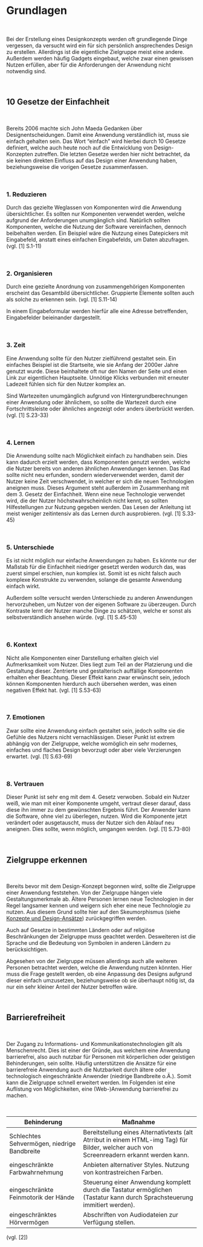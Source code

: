 # Grundlagen

 

Bei der Erstellung eines Designkonzepts werden oft grundlegende Dinge vergessen,
da versucht wird ein für sich persönlich ansprechendes Design zu erstellen.
Allerdings ist die eigentliche Zielgruppe meist eine andere. Außerdem werden
häufig Gadgets eingebaut, welche zwar einen gewissen Nutzen erfüllen, aber für
die Anforderungen der Anwendung nicht notwendig sind.

 

## 10 Gesetze der Einfachheit

 

Bereits 2006 machte sich John Maeda Gedanken über Designentscheidungen. Damit
eine Anwendung verständlich ist, muss sie einfach gehalten sein. Das Wort
“einfach” wird hierbei durch 10 Gesetze definiert, welche auch heute noch auf
die Entwicklung von Design-Konzepten zutreffen. Die letzten Gesetze werden hier
nicht betrachtet, da sie keinen direkten Einfluss auf das Design einer Anwendung
haben, beziehungsweise die vorigen Gesetze zusammenfassen.

 

### 1. Reduzieren

Durch das gezielte Weglassen von Komponenten wird die Anwendung übersichtlicher.
Es sollten nur Komponenten verwendet werden, welche aufgrund der Anforderungen
unumgänglich sind. Natürlich sollten Komponenten, welche die Nutzung der
Software vereinfachen, dennoch beibehalten werden. Ein Beispiel wäre die Nutzung
eines Datepickers mit Eingabefeld, anstatt eines einfachen Eingabefelds, um
Daten abzufragen. (vgl. [1] S.1-11)

 

### 2. Organisieren

Durch eine gezielte Anordnung von zusammengehörigen Komponenten erscheint das
Gesamtbild übersichtlicher. Gruppierte Elemente sollten auch als solche zu
erkennen sein. (vgl. [1] S.11-14)

In einem Eingabeformular werden hierfür alle eine Adresse betreffenden,
Eingabefelder beieinander dargestellt.

 

### 3. Zeit

Eine Anwendung sollte für den Nutzer zielführend gestaltet sein. Ein einfaches
Beispiel ist die Startseite, wie sie Anfang der 2000er Jahre genutzt wurde.
Diese beinhaltete oft nur den Namen der Seite und einen Link zur eigentlichen
Hauptseite. Unnötige Klicks verbunden mit erneuter Ladezeit fühlen sich für den
Nutzer komplex an.

Sind Wartezeiten unumgänglich aufgrund von Hintergrundberechnungen einer
Anwendung oder ähnlichem, so sollte die Wartezeit durch eine Fortschrittsleiste
oder ähnliches angezeigt oder anders überbrückt werden. (vgl. [1] S.23-33)

 

### 4. Lernen

Die Anwendung sollte nach Möglichkeit einfach zu handhaben sein. Dies kann
dadurch erzielt werden, dass Komponenten genutzt werden, welche die Nutzer
bereits von anderen ähnlichen Anwendungen kennen. Das Rad sollte nicht neu
erfunden, sondern wiederverwendet werden, damit der Nutzer keine Zeit
verschwendet, in welcher er sich die neuen Technologien aneignen muss. Dieses
Argument steht außerdem im Zusammenhang mit dem 3. Gesetz der Einfachheit. Wenn
eine neue Technologie verwendet wird, die der Nutzer höchstwahrscheinlich nicht
kennt, so sollten Hilfestellungen zur Nutzung gegeben werden. Das Lesen der
Anleitung ist meist weniger zeitintensiv als das Lernen durch ausprobieren.
(vgl. [1] S.33-45)

 

### 5. Unterschiede

Es ist nicht möglich nur einfache Anwendungen zu haben. Es könnte nur der
Maßstab für die Einfachheit niedriger gesetzt werden wodurch das, was zuerst
simpel erschien, nun komplex ist. Somit ist es nicht falsch auch komplexe
Konstrukte zu verwenden, solange die gesamte Anwendung einfach wirkt.

Außerdem sollte versucht werden Unterschiede zu anderen Anwendungen
hervorzuheben, um Nutzer von der eigenen Software zu überzeugen. Durch Kontraste
lernt der Nutzer manche Dinge zu schätzen, welche er sonst als
selbstverständlich ansehen würde. (vgl. [1] S.45-53)

 

### 6. Kontext

Nicht alle Komponenten einer Darstellung erhalten gleich viel Aufmerksamkeit vom
Nutzer. Dies liegt zum Teil an der Platzierung und die Gestaltung dieser.
Zentrierte und gestalterisch auffällige Komponenten erhalten eher Beachtung.
Dieser Effekt kann zwar erwünscht sein, jedoch können Komponenten hierdurch auch
übersehen werden, was einen negativen Effekt hat. (vgl. [1] S.53-63)

 

### 7. Emotionen

Zwar sollte eine Anwendung einfach gestaltet sein, jedoch sollte sie die Gefühle
des Nutzers nicht vernachlässigen. Dieser Punkt ist extrem abhängig von der
Zielgruppe, welche womöglich ein sehr modernes, einfaches und flaches Design
bevorzugt oder aber viele Verzierungen erwartet. (vgl. [1] S.63-69)

 

### 8. Vertrauen

Dieser Punkt ist sehr eng mit dem 4. Gesetz verwoben. Sobald ein Nutzer weiß,
wie man mit einer Komponente umgeht, vertraut dieser darauf, dass diese ihn
immer zu dem gewünschten Ergebnis führt. Der Anwender kann die Software, ohne
viel zu überlegen, nutzen. Wird die Komponente jetzt verändert oder
ausgetauscht, muss der Nutzer sich den Ablauf neu aneignen. Dies sollte, wenn
möglich, umgangen werden. (vgl. [1] S.73-80)

 

## Zielgruppe erkennen

 

Bereits bevor mit dem Design-Konzept begonnen wird, sollte die Zielgruppe einer
Anwendung feststehen. Von der Zielgruppe hängen viele Gestaltungsmerkmale ab.
Ältere Personen lernen neue Technologien in der Regel langsamer kennen und
weigern sich eher eine neue Technologie zu nutzen. Aus diesem Grund sollte hier
auf den Skeumorphismus (siehe [Konzepte und
Design-Ansätze](konzepte_und_design-ansätze.md)) zurückgegriffen werden.

Auch auf Gesetze in bestimmten Ländern oder auf religiöse Beschränkungen der
Zielgruppe muss geachtet werden. Desweiteren ist die Sprache und die Bedeutung
von Symbolen in anderen Ländern zu berücksichtigen.

Abgesehen von der Zielgruppe müssen allerdings auch alle weiteren Personen
betrachtet werden, welche die Anwendung nutzen könnten. Hier muss die Frage
gestellt werden, ob eine Anpassung des Designs aufgrund dieser einfach
umzusetzen, beziehungsweise ob sie überhaupt nötig ist, da nur ein sehr kleiner
Anteil der Nutzer betroffen wäre.

 

## Barrierefreiheit

 

Der Zugang zu Informations- und Kommunikationstechnologien gilt als
Menschenrecht. Dies ist einer der Gründe, aus welchem eine Anwendung
barrierefrei, also auch nutzbar für Personen mit körperlichen oder geistigen
Behinderungen, sein sollte. Häufig unterstützen die Ansätze für eine
barrierefreie Anwendung auch die Nutzbarkeit durch ältere oder technologisch
eingeschränkte Anwender (niedrige Bandbreite o.Ä.). Somit kann die Zielgruppe
schnell erweitert werden. Im Folgenden ist eine Auflistung von Möglichkeiten,
eine (Web-)Anwendung barrierefrei zu machen.

 

| Behinderung                                 | Maßnahme                                                                                                                                  |
|---------------------------------------------|-------------------------------------------------------------------------------------------------------------------------------------------|
| Schlechtes Sehvermögen, niedrige Bandbreite | Bereitstellung eines Alternativtexts (alt Atrribut in einem HTML-img Tag) für Bilder, welcher auch von Screenreadern erkannt werden kann. |
| eingeschränkte Farbwahrnehmung              | Anbieten alternativer Styles. Nutzung von kontrastreichen Farben.                                                                         |
| eingeschränkte Feinmotorik der Hände        | Steuerung einer Anwendung komplett durch die Tastatur ermöglichen (Tastatur kann durch Sprachsteuerung immitiert werden).                 |
| eingeschränktes Hörvermögen                 | Abschriften von Audiodateien zur Verfügung stellen.                                                                                       |

(vgl. [2])
